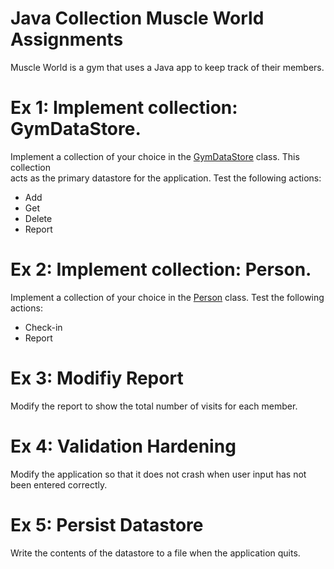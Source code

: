 # Java Collection Muscle World Assignments
Muscle World is a gym that uses a Java app to keep track of their members.

# Ex 1: Implement collection: GymDataStore.
Implement a collection of your choice in the [GymDataStore](./src/main/java/GymDataStore.java) class.  This collection  
acts as the primary datastore for the application.  Test the following actions:
- Add
- Get
- Delete
- Report

# Ex 2: Implement collection: Person.
Implement a collection of your choice in the [Person](./src/main/java/Person.java) class. Test the following actions:
- Check-in
- Report

# Ex 3: Modifiy Report
Modify the report to show the total number of visits for each member.

# Ex 4: Validation Hardening
Modify the application so that it does not crash when user input has not been entered correctly.

# Ex 5: Persist Datastore
Write the contents of the datastore to a file when the application quits.
